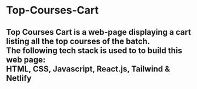 # Top-Courses-Cart
## Top Courses Cart is a web-page displaying a cart listing all the top courses of the batch.<br> The following tech stack is used to to build this web page: <br>HTML, CSS, Javascript, React.js, Tailwind & Netlify
